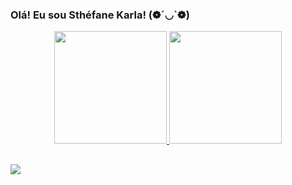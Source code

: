 ### Olá! Eu sou Sthéfane Karla! (❁´◡`❁)
<div align="center">
  <a href="https://github.com/sthefanekarla">
  <img height="180em" src="https://github-readme-stats.vercel.app/api?username=sthefanekarla&show_icons=true&theme=dracula&include_all_commits=true&count_private=true"/>
  <img height="180em" src="https://github-readme-stats.vercel.app/api/top-langs/?username=sthefanekarla&layout=compact&langs_count=7&theme=dracula"/>
</div>
  
  ##
 
<a href="https://https://www.linkedin.com/in/sthefane-ribeiro/" target="_blank"><img src="https://img.shields.io/badge/-LinkedIn-%230077B5?style=for-the-badge&logo=linkedin&logoColor=white" target="_blank"></a> 
